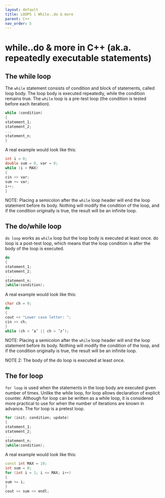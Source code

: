 ```yaml
---
layout: default
title: LOOPS | While..do & more
parent: C++
nav_order: 5
---
```


# while..do & more in C++ (ak.a. repeatedly executable statements)

## The while loop
The ``while`` statement consists of condition and block of statements, called loop body. The loop
body is executed repeatedly, while the condition remains true. The ``while`` loop is a pre-test loop (the
condition is tested before each iteration).
```cpp
while (condition)
{
statement_1;
statement_2;
...
statement_n;
}
```

A real example would look like this:
```cpp
int i = 0;
double sum = 0, var = 0;
while (i < MAX)
{
cin >> var;
sum += var;
i++;
}
```


NOTE: Placing a semicolon after the ``while`` loop header will end the loop statement before its body. Nothing will modify the condition of the loop, and if the condition originally is true, the result will be an infinite loop.

## The do/while loop
``do loop`` works as ``while`` loop but the loop body is executed at least once. do loop is a post-test loop,
which means that the loop condition is after the body of the loop is executed.
```cpp
do
{
statement_1;
statement_2;
...
statement_n;
}while(condition);
```

A real example would look like this:
```cpp
char ch = 0;
do
{
cout << "Lower case letter: ";
cin >> ch;
}
while (ch < ’a’ || ch > ’z’);
```

NOTE: Placing a semicolon after the ``while`` loop header will end the loop statement before its body. Nothing will modify the condition of the loop, and if the condition originally is true, the result will be an infinite loop.

NOTE 2: The body of the do loop is executed at least once.

## The for loop
``for loop`` is used when the statements in the loop body are executed given number of times. Unlike
the while loop, for loop allows declaration of explicit counter. Although for loop can be written as
a while loop, it is considered more practical to use for when the number of iterations are known in
advance. The for loop is a pretest loop.
```cpp
for (init; condition; update)
{
statement_1;
statement_2;
...
statement_n;
}while(condition);
```

A real example would look like this:
```cpp
const int MAX = 10;
int sum = 0;
for (int i = 1; i <= MAX; i++)
{
sum += i;
}    
cout << sum << endl;

```